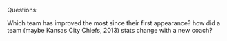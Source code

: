 Questions:

Which team has improved the most since their first appearance?
how did a team (maybe Kansas City Chiefs, 2013) stats change with a new coach?

